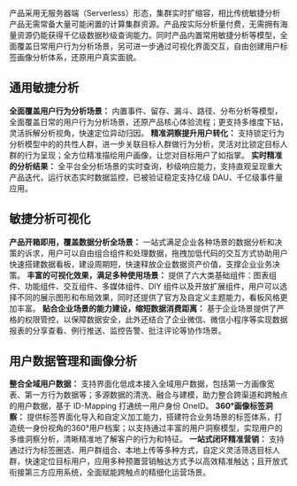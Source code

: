 产品采用无服务器端（Serverless）形态，集群实时扩缩容，相比传统敏捷分析产品无需常备大量可能闲置的计算集群资源。产品按实际分析量付费，无需拥有海量资源仍能获得千亿级数据秒级查询能力。同时产品内置常用敏捷分析等模型，全面覆盖日常用户行为分析场景，另可进一步通过可视化界面交互，自由创建用户标签画像分析体系，还原用户真实面貌。


## 通用敏捷分析
**全面覆盖用户行为分析场景：** 内置事件、留存、漏斗、路径、分布分析等模型，全面覆盖日常的用户行为分析场景，还原产品核心体验流程；更支持多维度下钻，灵活拆解分析视角，快速定位异动归因。
**精准洞察提升用户转化：** 支持锁定行为分析模型中的的共性人群，进一步关联目标人群做行为分析，灵活对比锁定目标人群的行为呈现；全方位精准描绘用户画像，让您对目标用户了如指掌。
**实时精准的分析结果：** 全平台全分析场景的实时查询，秒级响应能力，支持直观呈现重大产品迭代，运行状态实时数据监控，已被验证稳定支持亿级 DAU、千亿级事件量应用。

## 敏捷分析可视化
**产品开箱即用，覆盖数据分析全场景：** 一站式满足企业各种场景的数据分析和决策的诉求，用户可以自由组合组件和处理数据，拖拽加低代码的交互方式协助用户快速搭建数据看板，建设周期短，快速释放企业数据资产价值，支撑企业业务决策。
**丰富的可视化效果，满足多种使用场景：** 提供了六大类基础组件：图表组件、功能组件、交互组件、多媒体组件、DIY 组件以及开放扩展组件，用户可以选择不同的展示图形和布局效果，同时还提供了官方及自定义主题能力，看板风格更加丰富。
**贴合企业场景的能力建设，缩短数据消费距离：** 基于企业场景提供了严格的权限管控，以保障数据安全，此外还结合了企业微信、微信小程序等实现数据报表的分享查看、例行推送、监控告警、批注评论等协作场景。

## 用户数据管理和画像分析
**整合全域用户数据：** 支持界面化低成本接入全域用户数据，包括第一方画像宽表、第一方行为数据等；多源数据的清洗、融合与建模，助力整合跨渠道和跨触点的用户数据，基于 ID-Mapping 打通统一用户身份 OneID。
**360°画像标签洞察：** 提供标签界面化导入和自定义加工能力，搭建符合业务场景的标签体系，打造统一身份视角的360°用户档案；以支持通过丰富的用户洞察模型，实现用户的多维洞察分析，清晰精准地了解客户的行为和特征。
**一站式闭环精准营销：** 支持通过行为标签圈选、用户群组合、本地上传等多种方式，自定义灵活筛选目标人群，快速定位目标用户，应用多种预置营销触达方式予以高效精准触达；且开放式衔接第三方应用系统，全面赋能跨触点的精细化运营场景。
